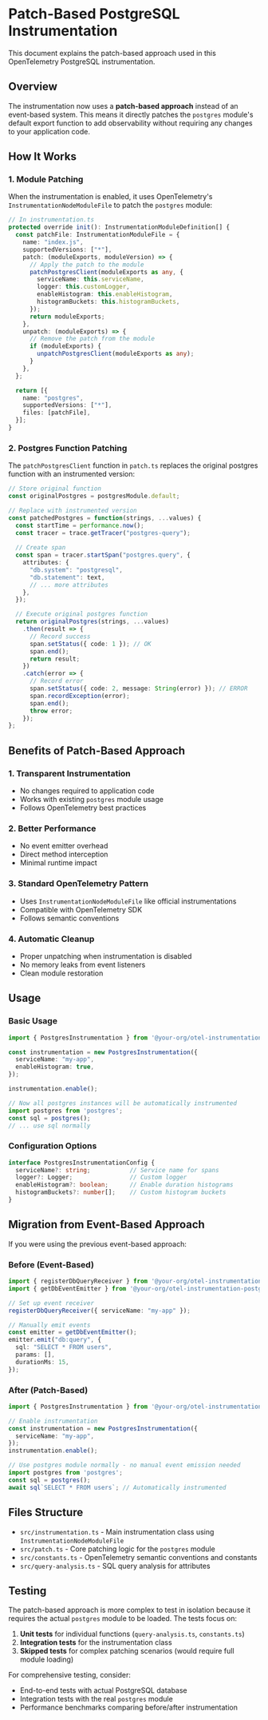# Patch-Based PostgreSQL Instrumentation

This document explains the patch-based approach used in this OpenTelemetry PostgreSQL instrumentation.

## Overview

The instrumentation now uses a **patch-based approach** instead of an event-based system. This means it directly patches the `postgres` module's default export function to add observability without requiring any changes to your application code.

## How It Works

### 1. Module Patching

When the instrumentation is enabled, it uses OpenTelemetry's `InstrumentationNodeModuleFile` to patch the `postgres` module:

```typescript
// In instrumentation.ts
protected override init(): InstrumentationModuleDefinition[] {
  const patchFile: InstrumentationModuleFile = {
    name: "index.js",
    supportedVersions: ["*"],
    patch: (moduleExports, moduleVersion) => {
      // Apply the patch to the module
      patchPostgresClient(moduleExports as any, {
        serviceName: this.serviceName,
        logger: this.customLogger,
        enableHistogram: this.enableHistogram,
        histogramBuckets: this.histogramBuckets,
      });
      return moduleExports;
    },
    unpatch: (moduleExports) => {
      // Remove the patch from the module
      if (moduleExports) {
        unpatchPostgresClient(moduleExports as any);
      }
    },
  };

  return [{
    name: "postgres",
    supportedVersions: ["*"],
    files: [patchFile],
  }];
}
```

### 2. Postgres Function Patching

The `patchPostgresClient` function in `patch.ts` replaces the original postgres function with an instrumented version:

```typescript
// Store original function
const originalPostgres = postgresModule.default;

// Replace with instrumented version
const patchedPostgres = function(strings, ...values) {
  const startTime = performance.now();
  const tracer = trace.getTracer("postgres-query");
  
  // Create span
  const span = tracer.startSpan("postgres.query", {
    attributes: {
      "db.system": "postgresql",
      "db.statement": text,
      // ... more attributes
    },
  });

  // Execute original postgres function
  return originalPostgres(strings, ...values)
    .then(result => {
      // Record success
      span.setStatus({ code: 1 }); // OK
      span.end();
      return result;
    })
    .catch(error => {
      // Record error
      span.setStatus({ code: 2, message: String(error) }); // ERROR
      span.recordException(error);
      span.end();
      throw error;
    });
};
```

## Benefits of Patch-Based Approach

### 1. **Transparent Instrumentation**
- No changes required to application code
- Works with existing `postgres` module usage
- Follows OpenTelemetry best practices

### 2. **Better Performance**
- No event emitter overhead
- Direct method interception
- Minimal runtime impact

### 3. **Standard OpenTelemetry Pattern**
- Uses `InstrumentationNodeModuleFile` like official instrumentations
- Compatible with OpenTelemetry SDK
- Follows semantic conventions

### 4. **Automatic Cleanup**
- Proper unpatching when instrumentation is disabled
- No memory leaks from event listeners
- Clean module restoration

## Usage

### Basic Usage
```typescript
import { PostgresInstrumentation } from '@your-org/otel-instrumentation-postgres';

const instrumentation = new PostgresInstrumentation({
  serviceName: "my-app",
  enableHistogram: true,
});

instrumentation.enable();

// Now all postgres instances will be automatically instrumented
import postgres from 'postgres';
const sql = postgres();
// ... use sql normally
```

### Configuration Options
```typescript
interface PostgresInstrumentationConfig {
  serviceName?: string;           // Service name for spans
  logger?: Logger;                // Custom logger
  enableHistogram?: boolean;      // Enable duration histograms
  histogramBuckets?: number[];    // Custom histogram buckets
}
```

## Migration from Event-Based Approach

If you were using the previous event-based approach:

### Before (Event-Based)
```typescript
import { registerDbQueryReceiver } from '@your-org/otel-instrumentation-postgres';
import { getDbEventEmitter } from '@your-org/otel-instrumentation-postgres';

// Set up event receiver
registerDbQueryReceiver({ serviceName: "my-app" });

// Manually emit events
const emitter = getDbEventEmitter();
emitter.emit("db:query", {
  sql: "SELECT * FROM users",
  params: [],
  durationMs: 15,
});
```

### After (Patch-Based)
```typescript
import { PostgresInstrumentation } from '@your-org/otel-instrumentation-postgres';

// Enable instrumentation
const instrumentation = new PostgresInstrumentation({
  serviceName: "my-app",
});
instrumentation.enable();

// Use postgres module normally - no manual event emission needed
import postgres from 'postgres';
const sql = postgres();
await sql`SELECT * FROM users`; // Automatically instrumented
```

## Files Structure

- `src/instrumentation.ts` - Main instrumentation class using `InstrumentationNodeModuleFile`
- `src/patch.ts` - Core patching logic for the `postgres` module
- `src/constants.ts` - OpenTelemetry semantic conventions and constants
- `src/query-analysis.ts` - SQL query analysis for attributes

## Testing

The patch-based approach is more complex to test in isolation because it requires the actual `postgres` module to be loaded. The tests focus on:

1. **Unit tests** for individual functions (`query-analysis.ts`, `constants.ts`)
2. **Integration tests** for the instrumentation class
3. **Skipped tests** for complex patching scenarios (would require full module loading)

For comprehensive testing, consider:
- End-to-end tests with actual PostgreSQL database
- Integration tests with the real `postgres` module
- Performance benchmarks comparing before/after instrumentation 